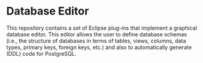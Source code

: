 # Database Editor

This repository contains a set of Eclipse plug-ins that implement a graphical database editor. This
editor allows the user to define database schemas (i.e., the structure of databases in terms of tables,
views, columns, data types, primary keys, foreign keys, etc.) and also to automatically generate (DDL)
code for PostgreSQL.
